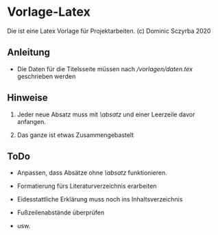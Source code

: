 # Vorlage-Latex
Die ist eine Latex Vorlage für Projektarbeiten. (c) Dominic Sczyrba 2020

## Anleitung

- Die Daten für die Titelsseite müssen nach */vorlagen/daten.tex* geschrieben werden


## Hinweise

1. Jeder neue Absatz muss mit *\absatz* und einer Leerzeile davor anfangen.

2. Das ganze ist etwas Zusammengebastelt

## ToDo

- Anpassen, dass Absätze ohne *\absatz* funktionieren.

- Formatierung fürs Literaturverzeichnis erarbeiten

- Eidesstattliche Erklärung muss noch ins Inhaltsverzeichnis

- Fußzeilenabstände überprüfen

- usw.
